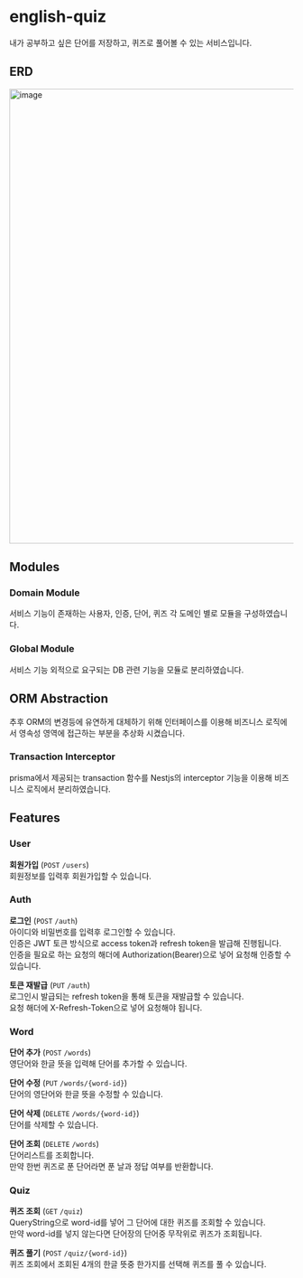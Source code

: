 # english-quiz
내가 공부하고 싶은 단어를 저장하고, 퀴즈로 풀어볼 수 있는 서비스입니다.
## ERD
<img width="805" alt="image" src="https://github.com/npngnpng/english-quiz/assets/103028187/3935f097-d7ac-405d-9098-e7356a3182a4">


## Modules
### Domain Module 
서비스 기능이 존재하는 사용자, 인증, 단어, 퀴즈 각 도메인 별로 모듈을 구성하였습니다.
### Global Module
서비스 기능 외적으로 요구되는 DB 관련 기능을 모듈로 분리하였습니다.

## ORM Abstraction
추후 ORM의 변경등에 유연하게 대체하기 위해 인터페이스를 이용해 비즈니스 로직에서 영속성 영역에 접근하는 부분을 추상화 시켰습니다.

### Transaction Interceptor
prisma에서 제공되는 transaction 함수를 Nestjs의 interceptor 기능을 이용해 비즈니스 로직에서 분리하였습니다.

## Features
### User

**회원가입** (`POST` `/users`)\
회원정보를 입력후 회원가입할 수 있습니다.

### Auth

**로그인** (`POST` `/auth`)\
아이디와 비밀번호를 입력후 로그인할 수 있습니다.\
인증은 JWT 토큰 방식으로 access token과 refresh token을 발급해 진행됩니다.\
인증을 필요로 하는 요청의 해더에 Authorization(Bearer)으로 넣어 요청해 인증할 수 있습니다.

**토큰 재발급** (`PUT` `/auth`)\
로그인시 발급되는 refresh token을 통해 토큰을 재발급할 수 있습니다.\
요청 해더에 X-Refresh-Token으로 넣어 요청해야 됩니다.

### Word

**단어 추가** (`POST` `/words`)\
영단어와 한글 뜻을 입력해 단어를 추가할 수 있습니다.

**단어 수정** (`PUT` `/words/{word-id}`)\
단어의 영단어와 한글 뜻을 수정할 수 있습니다.

**단어 삭제** (`DELETE` `/words/{word-id}`)\
단어를 삭제할 수 있습니다.

**단어 조회** (`DELETE` `/words`)\
단어리스트를 조회합니다.\
만약 한번 퀴즈로 푼 단어라면 푼 날과 정답 여부를 반환합니다.

### Quiz

**퀴즈 조회** (`GET` `/quiz`)\
QueryString으로 word-id를 넣어 그 단어에 대한 퀴즈를 조회할 수 있습니다.\
만약 word-id를 넣지 않는다면 단어장의 단어중 무작위로 퀴즈가 조회됩니다.

**퀴즈 풀기** (`POST` `/quiz/{word-id}`)\
퀴즈 조회에서 조회된 4개의 한글 뜻중 한가지를 선택해 퀴즈를 풀 수 있습니다.

